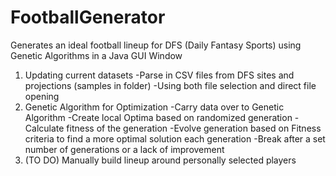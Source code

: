 # FootballGenerator
Generates an ideal football lineup for DFS (Daily Fantasy Sports) using Genetic Algorithms in a Java GUI Window

1. Updating current datasets
  -Parse in CSV files from DFS sites and projections (samples in folder)
  -Using both file selection and direct file opening
2. Genetic Algorithm for Optimization
  -Carry data over to Genetic Algorithm
  -Create local Optima based on randomized generation
  -Calculate fitness of the generation
  -Evolve generation based on Fitness criteria to find a more optimal solution each generation
  -Break after a set number of generations or a lack of improvement
3. (TO DO) Manually build lineup around personally selected players
